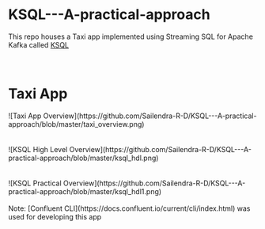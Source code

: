 # KSQL---A-practical-approach
This repo houses a Taxi app implemented using Streaming SQL for Apache Kafka called [KSQL](https://www.confluent.io/product/ksql/)
<br/><br/><br/>
<h1>Taxi App</h1>
![Taxi App Overview](https://github.com/Sailendra-R-D/KSQL---A-practical-approach/blob/master/taxi_overview.png)
<br/><br/><br/>
![KSQL High Level Overview](https://github.com/Sailendra-R-D/KSQL---A-practical-approach/blob/master/ksql_hdl.png)
<br/><br/><br/>
![KSQL Practical Overview](https://github.com/Sailendra-R-D/KSQL---A-practical-approach/blob/master/ksql_hdl1.png)
<br/><br/>
Note: [Confluent CLI](https://docs.confluent.io/current/cli/index.html) was used for developing this app
